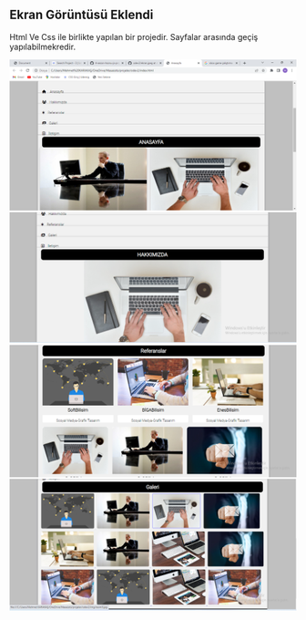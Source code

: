 
<h2>Ekran Görüntüsü Eklendi</h2>

<p>Html Ve Css ile birlikte yapılan bir projedir. Sayfalar arasında geçiş yapılabilmekredir.</p>

<img src="./ekranresmi.png">
<img src="./ekranresmi2.png">
<img src="./ekranresmi3.png">
<img src="./ekranresmi4.png">